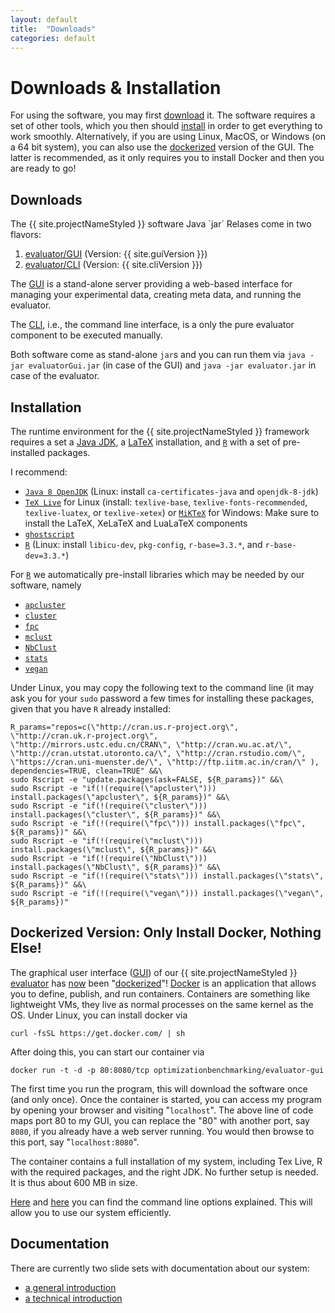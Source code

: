 ```yaml
---
layout: default
title:  "Downloads"
categories: default
---
```


<h1>Downloads &amp; Installation</h1>

For using the software, you may first <a href="#down">download</a> it. The software requires a set of other tools, which you then should <a href="#inst">install</a> in order to get everything to work smoothly. Alternatively, if you are using Linux, MacOS, or Windows (on a 64 bit system), you can also use the <a href="#docker">dockerized</a> version of the GUI. The latter is recommended, as it only requires you to install Docker and then you are ready to go! 

<h2 id="down">Downloads</h2>
The {{ site.projectNameStyled }} software Java `jar` Relases come in two flavors:

<ol>
<li><a href="https://github.com/optimizationBenchmarking/evaluator-gui/releases/download/{{ site.guiVersion }}/evaluatorGui.jar">evaluator/GUI</a> (Version: {{ site.guiVersion }})</li>
<li><a href="https://github.com/optimizationBenchmarking/evaluator-evaluator/releases/download/{{ site.cliVersion }}/evaluator.jar">evaluator/CLI</a> (Version: {{ site.cliVersion }})</li>
</ol>

The <a href="https://github.com/optimizationBenchmarking/evaluator-gui/releases/download/{{ site.guiVersion }}/evaluatorGui.jar">GUI</a> is a stand-alone server providing a web-based interface for managing your experimental data, creating meta data, and running the evaluator.

The <a href="https://github.com/optimizationBenchmarking/evaluator-evaluator/releases/download/{{ site.cliVersion }}/evaluator.jar">CLI</a>, i.e., the command line interface, is a only the pure evaluator component to be executed manually.

Both software come as stand-alone `jar`s and you can run them via `java -jar evaluatorGui.jar` (in case of the GUI) and `java -jar evaluator.jar` in case of the evaluator.

<h2 id="install">Installation</h2>

The runtime environment for the {{ site.projectNameStyled }} framework requires a set a [Java JDK](https://en.wikipedia.org/wiki/Java_Development_Kit), a [LaTeX](https://en.wikipedia.org/wiki/LaTeX) installation, and [`R`](https://www.r-project.org/)  with a set of pre-installed packages.

I recommend:

- [`Java 8 OpenJDK`](http://openjdk.java.net/projects/jdk8/) (Linux: install `ca-certificates-java` and `openjdk-8-jdk`)
- [`TeX Live`](http://www.tug.org/texlive/) for Linux (install: `texlive-base`, `texlive-fonts-recommended`, `texlive-luatex`, or `texlive-xetex`) or [`MiKTeX`](http://www.miktex.org/) for Windows: Make sure to install the LaTeX, XeLaTeX and LuaLaTeX components
- [`ghostscript`](http://ghostscript.com/)
- [`R`](https://www.r-project.org/) (Linux: install `libicu-dev`, `pkg-config`, `r-base=3.3.*`, and `r-base-dev=3.3.*`)

For [`R`](https://www.r-project.org/) we automatically pre-install libraries which may be needed by our software, namely

- [`apcluster`](https://cran.r-project.org/web/packages/apcluster/index.html)
- [`cluster`](https://cran.r-project.org/web/packages/cluster/index.html)
- [`fpc`](https://cran.r-project.org/web/packages/fpc/index.html)
- [`mclust`](https://cran.r-project.org/web/packages/mclust/index.html)
- [`NbClust`](https://cran.r-project.org/web/packages/NbClust/NbClust.pdf)
- [`stats`](http://stat.ethz.ch/R-manual/R-patched/library/stats/html/stats-package.html)
- [`vegan`](https://cran.r-project.org/web/packages/vegan/index.html)

Under Linux, you may copy the following text to the command line (it may ask you for your `sudo` password a few times for installing these packages, given that you have `R` already installed:

    R_params="repos=c(\"http://cran.us.r-project.org\", \"http://cran.uk.r-project.org\",  \"http://mirrors.ustc.edu.cn/CRAN\", \"http://cran.wu.ac.at/\", \"http://cran.utstat.utoronto.ca/\", \"http://cran.rstudio.com/\", \"https://cran.uni-muenster.de/\", \"http://ftp.iitm.ac.in/cran/\" ), dependencies=TRUE, clean=TRUE" &&\
    sudo Rscript -e "update.packages(ask=FALSE, ${R_params})" &&\
    sudo Rscript -e "if(!(require(\"apcluster\"))) install.packages(\"apcluster\", ${R_params})" &&\
    sudo Rscript -e "if(!(require(\"cluster\"))) install.packages(\"cluster\", ${R_params})" &&\
    sudo Rscript -e "if(!(require(\"fpc\"))) install.packages(\"fpc\", ${R_params})" &&\
    sudo Rscript -e "if(!(require(\"mclust\"))) install.packages(\"mclust\", ${R_params})" &&\
    sudo Rscript -e "if(!(require(\"NbClust\"))) install.packages(\"NbClust\", ${R_params})" &&\
    sudo Rscript -e "if(!(require(\"stats\"))) install.packages(\"stats\", ${R_params})" &&\
    sudo Rscript -e "if(!(require(\"vegan\"))) install.packages(\"vegan\", ${R_params})"

<h2 id="docker">Dockerized Version: Only Install Docker, Nothing Else!</h2>

The graphical user interface ([GUI](https://github.com/optimizationBenchmarking/evaluator-gui)) of our {{ site.projectNameStyled }} [evaluator](https://github.com/optimizationBenchmarking/evaluator-evaluator) has <a href="{ site.baseurl }}/page/2016/05/16/dockerized.html">now</a> been "[dockerized](https://hub.docker.com/r/optimizationbenchmarking/evaluator-gui/)"! [Docker](http://www.docker.com/) is an application that allows you to define, publish, and run containers. Containers are something like lightweight VMs, they live as normal processes on the same kernel as the OS. Under Linux, you can install docker via

    curl -fsSL https://get.docker.com/ | sh

After doing this, you can start our container via

    docker run -t -d -p 80:8080/tcp optimizationbenchmarking/evaluator-gui

The first time you run the program, this will download the software once (and only once). Once the container is started, you can access my program by opening your browser and visiting "`localhost`". The above line of code maps port 80 to my GUI, you can replace the "80" with another port, say `8080`, if you already have a web server running. You would then browse to this port, say "`localhost:8080`".

The container contains a full installation of my system, including Tex Live, R with the required packages, and the right JDK. No further setup is needed. It is thus about 600 MB in size.

[Here](https://hub.docker.com/r/optimizationbenchmarking/evaluator-gui/) and [here](https://github.com/optimizationBenchmarking/environments-evaluator-gui/blob/master/README.md) you can find the command line options explained. This will allow you to use our system efficiently.

<h2>Documentation</h2>

There are currently two slide sets with documentation about our system:

- <a href="https://circleci.com/api/v1/project/optimizationBenchmarking/documentation-intro-slides/latest/artifacts/0/$CIRCLE_ARTIFACTS/intro-slides.pdf?branch=master">a general introduction</a>
- <a href="https://circleci.com/api/v1/project/optimizationBenchmarking/documentation-technical-intro-slides/latest/artifacts/0/$CIRCLE_ARTIFACTS/intro-slides.pdf?branch=master">a technical introduction</a>
